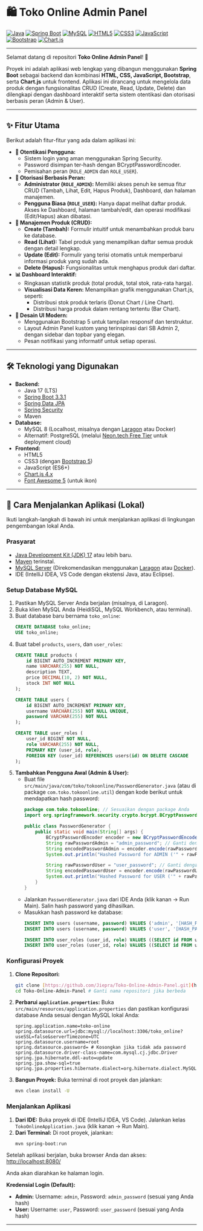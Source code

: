 # 🛍️ Toko Online Admin Panel

[![Java](https://img.shields.io/badge/Java-17+-%23EA2D2E.svg?style=for-the-badge&logo=java&logoColor=white)](https://www.java.com/en/)
[![Spring Boot](https://img.shields.io/badge/Spring_Boot-3.3.1-%236DB33F.svg?style=for-the-badge&logo=spring&logoColor=white)](https://spring.io/projects/spring-boot)
[![MySQL](https://img.shields.io/badge/MySQL-8.0+-%234479A1.svg?style=for-the-badge&logo=mysql&logoColor=white)](https://www.mysql.com/)
[![HTML5](https://img.shields.io/badge/HTML5-%23E34F26.svg?style=for-the-badge&logo=html5&logoColor=white)](https://developer.mozilla.org/en-US/docs/Web/HTML)
[![CSS3](https://img.shields.io/badge/CSS3-%231572B6.svg?style=for-the-badge&logo=css3&logoColor=white)](https://developer.mozilla.org/en-US/docs/Web/CSS)
[![JavaScript](https://img.shields.io/badge/JavaScript-%23F7DF1E.svg?style=for-the-badge&logo=javascript&logoColor=black)](https://developer.mozilla.org/en-US/docs/Web/JavaScript)
[![Bootstrap](https://img.shields.io/badge/Bootstrap-5-%237952B3.svg?style=for-the-badge&logo=bootstrap&logoColor=white)](https://getbootstrap.com/)
[![Chart.js](https://img.shields.io/badge/Chart.js-4.x-%23FF6384.svg?style=for-the-badge&logo=chart.js&logoColor=white)](https://www.chartjs.org/)

---

Selamat datang di repositori **Toko Online Admin Panel**! 🎉

Proyek ini adalah aplikasi web lengkap yang dibangun menggunakan **Spring Boot** sebagai backend dan kombinasi **HTML, CSS, JavaScript, Bootstrap**, serta **Chart.js** untuk frontend. Aplikasi ini dirancang untuk mengelola data produk dengan fungsionalitas CRUD (Create, Read, Update, Delete) dan dilengkapi dengan dashboard interaktif serta sistem otentikasi dan otorisasi berbasis peran (Admin & User).

---

## ✨ Fitur Utama

Berikut adalah fitur-fitur yang ada dalam aplikasi ini:

* **🔐 Otentikasi Pengguna:**
    * Sistem login yang aman menggunakan Spring Security.
    * Password disimpan ter-hash dengan BCryptPasswordEncoder.
    * Pemisahan peran (`ROLE_ADMIN` dan `ROLE_USER`).
* **👥 Otorisasi Berbasis Peran:**
    * **Administrator (`ROLE_ADMIN`):** Memiliki akses penuh ke semua fitur CRUD (Tambah, Lihat, Edit, Hapus Produk), Dashboard, dan halaman manajemen.
    * **Pengguna Biasa (`ROLE_USER`):** Hanya dapat melihat daftar produk. Akses ke Dashboard, halaman tambah/edit, dan operasi modifikasi (Edit/Hapus) akan dibatasi.
* **📝 Manajemen Produk (CRUD):**
    * **Create (Tambah):** Formulir intuitif untuk menambahkan produk baru ke database.
    * **Read (Lihat):** Tabel produk yang menampilkan daftar semua produk dengan detail lengkap.
    * **Update (Edit):** Formulir yang terisi otomatis untuk memperbarui informasi produk yang sudah ada.
    * **Delete (Hapus):** Fungsionalitas untuk menghapus produk dari daftar.
* **📊 Dashboard Interaktif:**
    * Ringkasan statistik produk (total produk, total stok, rata-rata harga).
    * **Visualisasi Data Keren:** Menampilkan grafik menggunakan Chart.js, seperti:
        * Distribusi stok produk terlaris (Donut Chart / Line Chart).
        * Distribusi harga produk dalam rentang tertentu (Bar Chart).
* **🎨 Desain UI Modern:**
    * Menggunakan Bootstrap 5 untuk tampilan responsif dan terstruktur.
    * Layout Admin Panel kustom yang terinspirasi dari SB Admin 2, dengan sidebar dan topbar yang elegan.
    * Pesan notifikasi yang informatif untuk setiap operasi.

---

## 🛠️ Teknologi yang Digunakan

* **Backend:**
    * Java 17 (LTS)
    * [Spring Boot 3.3.1](https://spring.io/projects/spring-boot)
    * [Spring Data JPA](https://spring.io/projects/spring-data-jpa)
    * [Spring Security](https://spring.io/projects/spring-security)
    * Maven
* **Database:**
    * MySQL 8 (Localhost, misalnya dengan [Laragon](https://laragon.org/) atau Docker)
    * Alternatif: PostgreSQL (melalui [Neon.tech Free Tier](https://neon.tech/) untuk deployment cloud)
* **Frontend:**
    * HTML5
    * CSS3 (dengan [Bootstrap 5](https://getbootstrap.com/))
    * JavaScript (ES6+)
    * [Chart.js 4.x](https://www.chartjs.org/)
    * [Font Awesome 5](https://fontawesome.com/) (untuk ikon)

---

## 🚀 Cara Menjalankan Aplikasi (Lokal)

Ikuti langkah-langkah di bawah ini untuk menjalankan aplikasi di lingkungan pengembangan lokal Anda.

### Prasyarat

* [Java Development Kit (JDK) 17](https://adoptium.net/temurin/releases/) atau lebih baru.
* [Maven](https://maven.apache.org/download.cgi) terinstal.
* [MySQL Server](https://www.mysql.com/downloads/installation/) (Direkomendasikan menggunakan [Laragon](https://laragon.org/) atau [Docker](https://www.docker.com/products/docker-desktop/)).
* IDE (IntelliJ IDEA, VS Code dengan ekstensi Java, atau Eclipse).

### Setup Database MySQL

1.  Pastikan MySQL Server Anda berjalan (misalnya, di Laragon).
2.  Buka klien MySQL Anda (HeidiSQL, MySQL Workbench, atau terminal).
3.  Buat database baru bernama `toko_online`:
    ```sql
    CREATE DATABASE toko_online;
    USE toko_online;
    ```
4.  Buat tabel `products`, `users`, dan `user_roles`:
    ```sql
    CREATE TABLE products (
        id BIGINT AUTO_INCREMENT PRIMARY KEY,
        name VARCHAR(255) NOT NULL,
        description TEXT,
        price DECIMAL(10, 2) NOT NULL,
        stock INT NOT NULL
    );

    CREATE TABLE users (
        id BIGINT AUTO_INCREMENT PRIMARY KEY,
        username VARCHAR(255) NOT NULL UNIQUE,
        password VARCHAR(255) NOT NULL
    );

    CREATE TABLE user_roles (
        user_id BIGINT NOT NULL,
        role VARCHAR(255) NOT NULL,
        PRIMARY KEY (user_id, role),
        FOREIGN KEY (user_id) REFERENCES users(id) ON DELETE CASCADE
    );
    ```
5.  **Tambahkan Pengguna Awal (Admin & User):**
    * Buat file `src/main/java/com/toko/tokoonline/PasswordGenerator.java` (atau di package `com.toko.tokoonline.util`) dengan kode berikut untuk mendapatkan hash password:
        ```java
        package com.toko.tokoonline; // Sesuaikan dengan package Anda
        import org.springframework.security.crypto.bcrypt.BCryptPasswordEncoder;

        public class PasswordGenerator {
            public static void main(String[] args) {
                BCryptPasswordEncoder encoder = new BCryptPasswordEncoder();
                String rawPasswordAdmin = "admin_password"; // Ganti dengan password pilihan Anda
                String encodedPasswordAdmin = encoder.encode(rawPasswordAdmin);
                System.out.println("Hashed Password for ADMIN ('" + rawPasswordAdmin + "'): " + encodedPasswordAdmin);

                String rawPasswordUser = "user_password"; // Ganti dengan password pilihan Anda
                String encodedPasswordUser = encoder.encode(rawPasswordUser);
                System.out.println("Hashed Password for USER ('" + rawPasswordUser + "'): " + encodedPasswordUser);
            }
        }
        ```
    * Jalankan `PasswordGenerator.java` dari IDE Anda (klik kanan -> Run Main). Salin hash password yang dihasilkan.
    * Masukkan hash password ke database:
        ```sql
        INSERT INTO users (username, password) VALUES ('admin', '[HASH_PASSWORD_ADMIN]');
        INSERT INTO users (username, password) VALUES ('user', '[HASH_PASSWORD_USER]');

        INSERT INTO user_roles (user_id, role) VALUES ((SELECT id FROM users WHERE username = 'admin'), 'ROLE_ADMIN');
        INSERT INTO user_roles (user_id, role) VALUES ((SELECT id FROM users WHERE username = 'user'), 'ROLE_USER');
        ```

### Konfigurasi Proyek

1.  **Clone Repositori:**
    ```bash
    git clone [https://github.com/Jiepra/Toko-Online-Admin-Panel.git](https://github.com/Jiepra/Toko-Online-Admin-Panel.git)
    cd Toko-Online-Admin-Panel # Ganti nama repositori jika berbeda
    ```
2.  **Perbarui `application.properties`:**
    Buka `src/main/resources/application.properties` dan pastikan konfigurasi database Anda sesuai dengan MySQL lokal Anda:
    ```properties
    spring.application.name=toko-online
    spring.datasource.url=jdbc:mysql://localhost:3306/toko_online?useSSL=false&serverTimezone=UTC
    spring.datasource.username=root
    spring.datasource.password= # Kosongkan jika tidak ada password
    spring.datasource.driver-class-name=com.mysql.cj.jdbc.Driver
    spring.jpa.hibernate.ddl-auto=update
    spring.jpa.show-sql=true
    spring.jpa.properties.hibernate.dialect=org.hibernate.dialect.MySQL8Dialect
    ```
3.  **Bangun Proyek:**
    Buka terminal di root proyek dan jalankan:
    ```bash
    mvn clean install -U
    ```
### Menjalankan Aplikasi

1.  **Dari IDE:**
    Buka proyek di IDE (IntelliJ IDEA, VS Code). Jalankan kelas `TokoOnlineApplication.java` (klik kanan -> Run Main).
2.  **Dari Terminal:**
    Di root proyek, jalankan:
    ```bash
    mvn spring-boot:run
    ```

Setelah aplikasi berjalan, buka browser Anda dan akses: [http://localhost:8080/](http://localhost:8080/)

Anda akan diarahkan ke halaman login.

**Kredensial Login (Default):**
* **Admin:** Username: `admin`, Password: `admin_password` (sesuai yang Anda hash)
* **User:** Username: `user`, Password: `user_password` (sesuai yang Anda hash)

---
